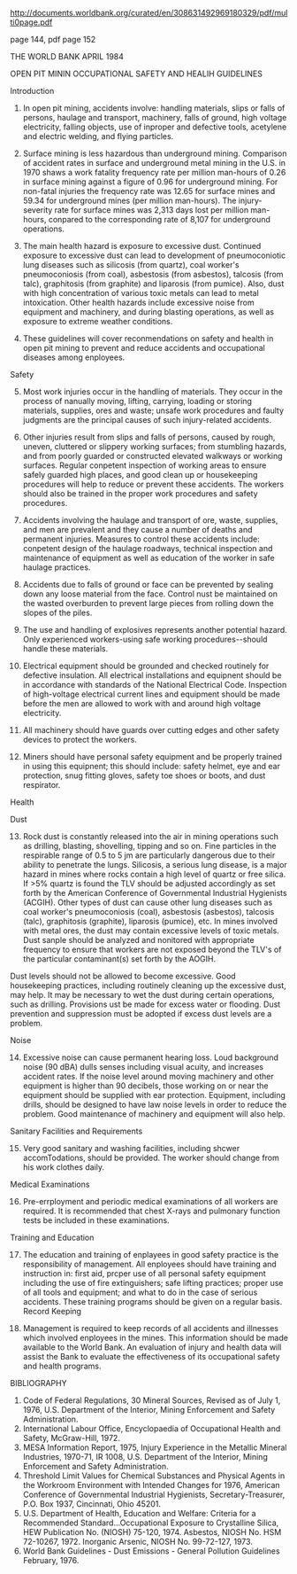 http://documents.worldbank.org/curated/en/308631492969180329/pdf/multi0page.pdf


page 144, pdf page 152


THE WORLD BANK APRIL 1984

OPEN PIT MININ
OCCUPATIONAL SAFETY AND HEALIH GUIDELINES

Introduction

1. In open pit mining, accidents involve: handling materials, slips
or falls of persons, haulage and transport, machinery, falls of ground,
high voltage electricity, falling objects, use of inproper and defective
tools, acetylene and electric welding, and flying particles.

2. Surface mining is less hazardous than underground mining. Comparison
of accident rates in surface and underground metal mining in the
U.S. in 1970 shaws a work fatality frequency rate per million man-hours of
0.26 in surface mining against a figure of 0.96 for underground mining.
For non-fatal injuries the frequency rate was 12.65 for surface mines and
59.34 for underground mines (per million man-hours). The injury-severity
rate for surface mines was 2,313 days lost per million man-hours, conpared
to the corresponding rate of 8,107 for underground operations.

3. The main health hazard is exposure to excessive dust. Continued
exposure to excessive dust can lead to development of pneumoconiotic lung
diseases such as silicosis (from quartz), coal worker's pneumoconiosis
(from coal), asbestosis (from asbestos), talcosis (from talc), graphitosis
(from graphite) and liparosis (from pumice). Also, dust with high concentration
of various toxic metals can lead to metal intoxication. Other
health hazards include excessive noise from equipment and machinery, and
during blasting operations, as well as exposure to extreme weather conditions.

4. These guidelines will cover reconmendations on safety and health
in open pit mining to prevent and reduce accidents and occupational diseases
among enployees.

Safety

5. Most work injuries occur in the handling of materials. They
occur in the process of nanually moving, lifting, carrying, loading or
storing materials, supplies, ores and waste; unsafe work procedures and
faulty judgments are the principal causes of such injury-related accidents.

6. Other injuries result from slips and falls of persons, caused by
rough, uneven, cluttered or slippery working surfaces; from stumbling
hazards, and from poorly guarded or constructed elevated walkways or working
surfaces. Regular conpetent inspection of working areas to ensure
safely guarded high places, and good clean up or housekeeping procedures
will help to reduce or prevent these accidents. The workers should also be
trained in the proper work procedures and safety procedures.

7. Accidents involving the haulage and transport of ore, waste,
supplies, and men are prevalent and they cause a number of deaths and
permanent injuries. Measures to control these accidents include:
conpetent design of the haulage roadways, technical inspection and
maintenance of equipment as well as education of the worker in safe haulage
practices.

8. Accidents due to falls of ground or face can be prevented by
sealing down any loose material from the face. Control nust be maintained
on the wasted overburden to prevent large pieces from rolling down the
slopes of the piles.

9. The use and handling of explosives represents another potential
hazard. Only experienced workers-using safe working procedures--should
handle these materials.

10. Electrical equipment should be grounded and checked routinely for
defective insulation. All electrical installations and equipnent should be
in accordance with standards of the National Electrical Code. Inspection
of high-voltage electrical current lines and equipment should be made
before the men are allowed to work with and around high voltage
electricity.

11. All machinery should have guards over cutting edges and other
safety devices to protect the workers.

12. Miners should have personal safety equipment and be properly
trained in using this equipnent; this should include: safety helmet, eye
and ear protection, snug fitting gloves, safety toe shoes or boots, and
dust respirator.

Health

Dust

13. Rock dust is constantly released into the air in mining
operations such as drilling, blasting, shovelling, tipping and so on. Fine
particles in the respirable range of 0.5 to 5 jm are particularly dangerous
due to their ability to penetrate the lungs. Silicosis, a serious lung
disease, is a major hazard in mines where rocks contain a high level of
quartz or free silica. If >5% quartz is found the TLV should be adjusted
accordingly as set forth by the American Conference of Governmental
Industrial Hygienists (ACGIH). Other types of dust can cause other lung
diseases such as coal worker's pneumoconiosis (coal), asbestosis
(asbestos), talcosis (talc), graphitosis (graphite), liparosis (pumice),
etc. In mines involved with metal ores, the dust may contain excessive
levels of toxic metals. Dust sanple should be analyzed and nonitored with
appropriate frequency to ensure that workers are not exposed beyond the
TLV's of the particular contaminant(s) set forth by the AOGIH.

Dust levels should not be allowed to become excessive. Good
housekeeping practices, including routinely cleaning up the excessive dust,
may help. It may be necessary to wet the dust during certain operations,
such as drilling. Provisions ust be made for excess water or flooding.
Dust prevention and suppression must be adopted if excess dust levels are a
problem.

Noise

14. Excessive noise can cause permanent hearing loss. Loud background
noise (90 dBA) dulls senses including visual acuity, and increases
accident rates. If the noise level around moving machinery and other
equipment is higher than 90 decibels, those working on or near the equipment
should be supplied with ear protection. Equipment, including drills,
should be designed to have law noise levels in order to reduce the problem.
Good maintenance of machinery and equipment will also help.

Sanitary Facilities and Requirements

15. Very good sanitary and washing facilities, including shcwer
accomTodations, should be provided. The worker should change from his work
clothes daily.

Medical Examinations

16. Pre-errployment and periodic medical examinations of all workers
are required. It is recommended that chest X-rays and pulmonary function
tests be included in these examinations.

Training and Education

17. The education and training of enplayees in good safety practice
is the responsibility of management. All enployees should have training
and instruction in: first aid, prcper use of all personal safety equipment
including the use of fire extinguishers; safe lifting practices; proper use
of all tools and equipment; and what to do in the case of serious accidents.
These training programs should be given on a regular basis.
Record Keeping

18. Management is required to keep records of all accidents and illnesses
which involved enployees in the mines. This information should be
made available to the World Bank. An evaluation of injury and health data
will assist the Bank to evaluate the effectiveness of its occupational
safety and health programs.

BIBLIOGRAPHY

1. Code of Federal Regulations, 30 Mineral Sources, Revised as of July 1,
1976, U.S. Department of the Interior, Mining Enforcement and Safety
Administration.
2. International Labour Office, Encyclopaedia of Occupational Health and
Safety, McGraw-Hill, 1972.
3. MESA Information Report, 1975, Injury Experience in the Metallic
Mineral Industries, 1970-71, IR 1008, U.S. Department of the Interior,
Mining Enforcement and Safety Administration.
4. Threshold Limit Values for Chemical Substances and Physical Agents in
the Workroom Environment with Intended Changes for 1976, American
Conference of Governmental Industrial Hygienists, Secretary-Treasurer,
P.O. Box 1937, Cincinnati, Ohio 45201.
5. U.S. Department of Health, Education and Welfare: Criteria for a
Recommended Standard...Occupational Exposure to Crystalline Silica, HEW
Publication No. (NIOSH) 75-120, 1974.
Asbestos, NIOSH No. HSM 72-10267, 1972.
Inorganic Arsenic, NIOSH No. 99-72-127, 1973.
6. World Bank Guidelines - Dust Emissions - General Pollution Guidelines
February, 1976.

